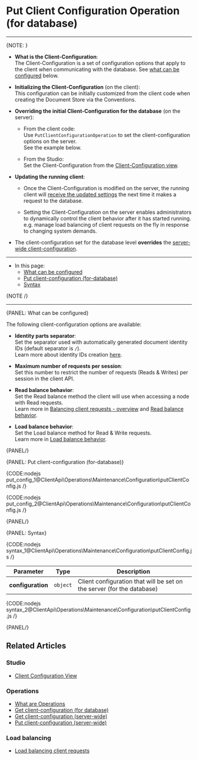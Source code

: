 # Put Client Configuration Operation <br> (for database)

---

{NOTE: }

* __What is the Client-Configuration__:  
  The Client-Configuration is a set of configuration options that apply to the client when communicating with the database.
  See [what can be configured](../../../../client-api/operations/maintenance/configuration/put-client-configuration#what-can-be-configured) below.

* __Initializing the Client-Configuration__ (on the client):  
  This configuration can be initially customized from the client code when creating the Document Store via the Conventions.
  
* __Overriding the initial Client-Configuration for the database__ (on the server):

    * From the client code:  
      Use `PutClientConfigurationOperation` to set the client-configuration options on the server.  
      See the example below.

    * From the Studio:  
      Set the Client-Configuration from the [Client-Configuration view](../../../../studio/database/settings/client-configuration-per-database).

* __Updating the running client__:

    * Once the Client-Configuration is modified on the server, the running client will [receive the updated settings](../../../../client-api/configuration/load-balance/overview#keeping-the-client-topology-up-to-date)
      the next time it makes a request to the database.

    * Setting the Client-Configuration on the server enables administrators to dynamically control the client behavior after it has started running.  
      e.g. manage load balancing of client requests on the fly in response to changing system demands.

* The client-configuration set for the database level __overrides__ the [server-wide client-configuration](../../../../client-api/operations/server-wide/configuration/put-serverwide-client-configuration).

---

* In this page:
    * [What can be configured](../../../../client-api/operations/maintenance/configuration/put-client-configuration#what-can-be-configured)
    * [Put client-configuration (for-database)](../../../../client-api/operations/maintenance/configuration/put-client-configuration#put-client-configuration-(for-database))
    * [Syntax](../../../../client-api/operations/maintenance/configuration/put-client-configuration#syntax)

{NOTE /}

---

{PANEL: What can be configured}

The following client-configuration options are available:

* __Identity parts separator__:  
  Set the separator used with automatically generated document identity IDs (default separator is `/`).  
  Learn more about identity IDs creation [here](../../../../server/kb/document-identifier-generation#strategy--3).

* __Maximum number of requests per session__:  
  Set this number to restrict the number of requests (Reads & Writes) per session in the client API.

* __Read balance behavior__:  
  Set the Read balance method the client will use when accessing a node with Read requests.  
  Learn more in [Balancing client requests - overview](../../../../client-api/configuration/load-balance/overview) and [Read balance behavior](../../../../client-api/configuration/load-balance/read-balance-behavior).

* __Load balance behavior__:  
  Set the Load balance method for Read & Write requests.  
  Learn more in [Load balance behavior](../../../../client-api/configuration/load-balance/load-balance-behavior).

{PANEL/}

{PANEL: Put client-configuration (for-database)}

{CODE:nodejs put_config_1@ClientApi\Operations\Maintenance\Configuration\putClientConfig.js /}

{CODE:nodejs put_config_2@ClientApi\Operations\Maintenance\Configuration\putClientConfig.js /}

{PANEL/}

{PANEL: Syntax}

{CODE:nodejs syntax_1@ClientApi\Operations\Maintenance\Configuration\putClientConfig.js /}

| Parameter         | Type     | Description                                                            |
|-------------------|----------|------------------------------------------------------------------------|
| __configuration__ | `object` | Client configuration that will be set on the server (for the database) |

{CODE:nodejs syntax_2@ClientApi\Operations\Maintenance\Configuration\putClientConfig.js /}

{PANEL/}

## Related Articles

### Studio

- [Client Configuration View](../../../../studio/database/settings/client-configuration-per-database)

### Operations

- [What are Operations](../../../../client-api/operations/what-are-operations)
- [Get client-configuration (for database)](../../../../client-api/operations/maintenance/configuration/get-client-configuration)
- [Get client-configuration (server-wide)](../../../../client-api/operations/server-wide/configuration/get-serverwide-client-configuration)
- [Put client-configuration (server-wide)](../../../../client-api/operations/server-wide/configuration/put-serverwide-client-configuration)


### Load balancing

- [Load balancing client requests](../../../../client-api/configuration/load-balance/overview)
